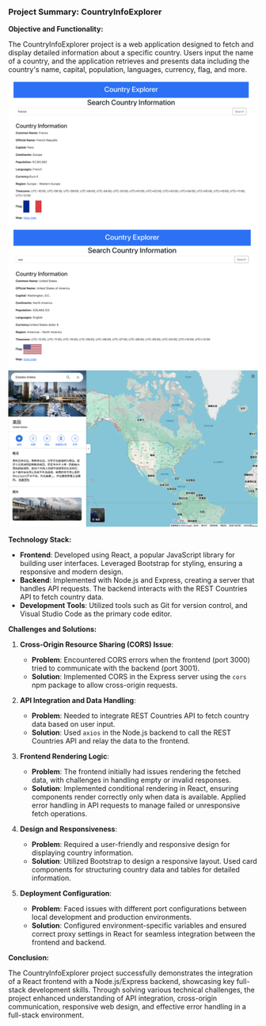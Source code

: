 ### Project Summary: CountryInfoExplorer

**Objective and Functionality:**

The CountryInfoExplorer project is a web application designed to fetch and display detailed information about a specific country. Users input the name of a country, and the application retrieves and presents data including the country's name, capital, population, languages, currency, flag, and more.

<img src="./img/france.png">
<img src="./img/usa.png">
<img src="./img/map.png">

**Technology Stack:**

- **Frontend**: Developed using React, a popular JavaScript library for building user interfaces. Leveraged Bootstrap for styling, ensuring a responsive and modern design.
- **Backend**: Implemented with Node.js and Express, creating a server that handles API requests. The backend interacts with the REST Countries API to fetch country data.
- **Development Tools**: Utilized tools such as Git for version control, and Visual Studio Code as the primary code editor.

**Challenges and Solutions:**

1. **Cross-Origin Resource Sharing (CORS) Issue**: 
   - **Problem**: Encountered CORS errors when the frontend (port 3000) tried to communicate with the backend (port 3001).
   - **Solution**: Implemented CORS in the Express server using the `cors` npm package to allow cross-origin requests.

2. **API Integration and Data Handling**:
   - **Problem**: Needed to integrate REST Countries API to fetch country data based on user input.
   - **Solution**: Used `axios` in the Node.js backend to call the REST Countries API and relay the data to the frontend.

3. **Frontend Rendering Logic**:
   - **Problem**: The frontend initially had issues rendering the fetched data, with challenges in handling empty or invalid responses.
   - **Solution**: Implemented conditional rendering in React, ensuring components render correctly only when data is available. Applied error handling in API requests to manage failed or unresponsive fetch operations.

4. **Design and Responsiveness**:
   - **Problem**: Required a user-friendly and responsive design for displaying country information.
   - **Solution**: Utilized Bootstrap to design a responsive layout. Used card components for structuring country data and tables for detailed information.

5. **Deployment Configuration**:
   - **Problem**: Faced issues with different port configurations between local development and production environments.
   - **Solution**: Configured environment-specific variables and ensured correct proxy settings in React for seamless integration between the frontend and backend.

**Conclusion:**

The CountryInfoExplorer project successfully demonstrates the integration of a React frontend with a Node.js/Express backend, showcasing key full-stack development skills. Through solving various technical challenges, the project enhanced understanding of API integration, cross-origin communication, responsive web design, and effective error handling in a full-stack environment.

